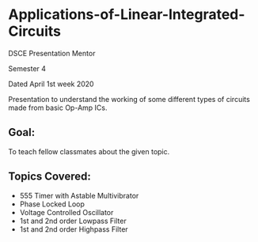 # Applications-of-Linear-Integrated-Circuits

DSCE Presentation Mentor

Semester 4

Dated April 1st week 2020 

Presentation to understand the working of some different types of circuits made from basic Op-Amp ICs. 

## Goal:

To teach fellow classmates about the given topic.


## Topics Covered: 

* 555 Timer with Astable Multivibrator
* Phase Locked Loop
* Voltage Controlled Oscillator
* 1st and 2nd order Lowpass Filter 
* 1st and 2nd order Highpass Filter 

